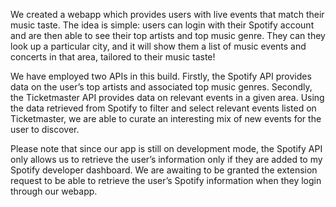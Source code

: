 We created a webapp which provides users with live events that match their music taste. The idea is simple: users can login with their Spotify account and are then able to see their top artists and top music genre. They can they look up a particular city, and it will show them a list of music events and concerts in that area, tailored to their music taste!

We have employed two APIs in this build. Firstly, the Spotify API provides data on the user’s top artists and associated top music genres. Secondly, the Ticketmaster API provides data on relevant events in a given area. Using the data retrieved from Spotify to filter and select relevant events listed on Ticketmaster, we are able to curate an interesting mix of new events for the user to discover.

Please note that since our app is still on development mode, the Spotify API only allows us to retrieve the user’s information only if they are added to my Spotify developer dashboard. We are awaiting to be granted the extension request to be able to retrieve the user’s Spotify information when they login through our webapp.
